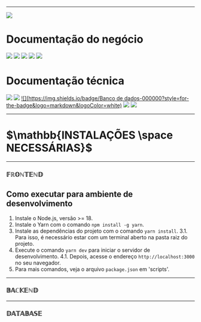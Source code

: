 
---
[![](https://img.shields.io/badge/Home-000000?style=for-the-badge&logo=markdown&logoColor=white)](home)

# Documentação do negócio
[![](https://img.shields.io/badge/Sprints-000000?style=for-the-badge&logo=markdown&logoColor=white)](sprints)
[![](https://img.shields.io/badge/Requisitos-000000?style=for-the-badge&logo=markdown&logoColor=white)](requisitos)
[![](https://img.shields.io/badge/Processos-000000?style=for-the-badge&logo=markdown&logoColor=white)](processos)
[![](https://img.shields.io/badge/Gerência-000000?style=for-the-badge&logo=markdown&logoColor=white)](gerencia)
[![](https://img.shields.io/badge/Horários-000000?style=for-the-badge&logo=markdown&logoColor=white)](horarios)

# Documentação técnica
[![](https://img.shields.io/badge/Arquitetura-000000?style=for-the-badge&logo=markdown&logoColor=white)](arquitetura)
[![](https://img.shields.io/badge/Mockups-000000?style=for-the-badge&logo=markdown&logoColor=white)](mockups)
[![](https://img.shields.io/badge/Banco de dados-000000?style=for-the-badge&logo=markdown&logoColor=white)](banco_dados)
[![](https://img.shields.io/badge/Instalação-FF7518?style=for-the-badge&logo=markdown&logoColor=black)](instalacao)
[![](https://img.shields.io/badge/Configuração-000000?style=for-the-badge&logo=markdown&logoColor=white)](configuracao)

---
# $`\mathbb{INSTALAÇÕES \space NECESSÁRIAS}`$
---

### $`\mathbb{FRONTEND}`$

## Como executar para ambiente de desenvolvimento

1. Instale o Node.js, versão >= 18.
2. Instale o Yarn com o comando `npm install -g yarn`.
3. Instale as dependências do projeto com o comando `yarn install`.
    3.1. Para isso, é necessário estar com um terminal aberto na pasta raiz do projeto.
4. Execute o comando `yarn dev` para iniciar o servidor de desenvolvimento.
    4.1. Depois, acesse o endereço `http://localhost:3000` no seu navegador.
5. Para mais comandos, veja o arquivo `package.json` em 'scripts'.

---

### $`\mathbb{BACKEND}`$

---

### $`\mathbb{DATABASE}`$